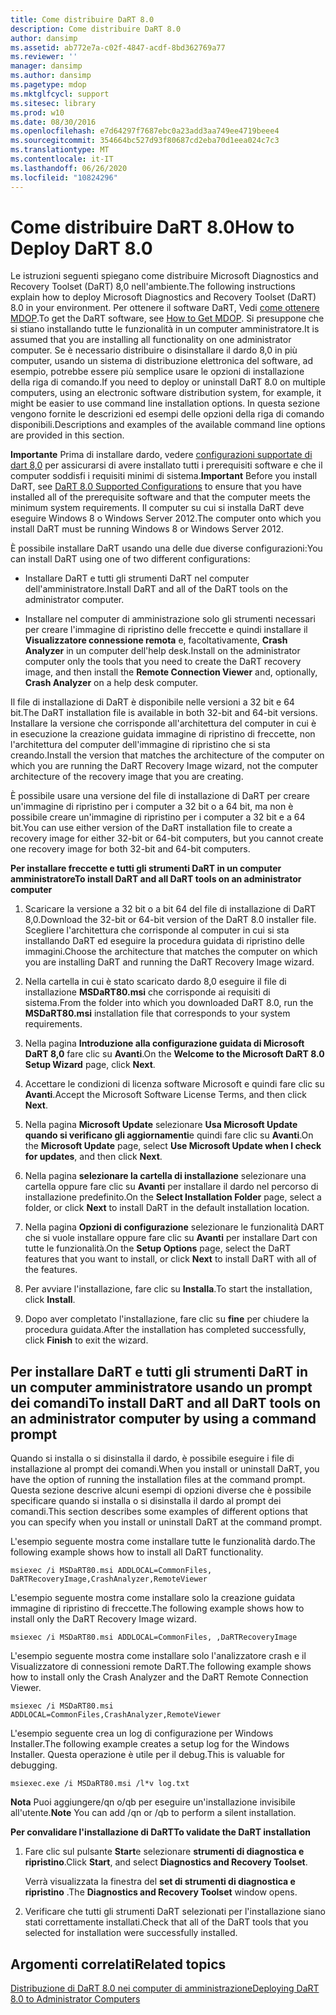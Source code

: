 ```yaml
---
title: Come distribuire DaRT 8.0
description: Come distribuire DaRT 8.0
author: dansimp
ms.assetid: ab772e7a-c02f-4847-acdf-8bd362769a77
ms.reviewer: ''
manager: dansimp
ms.author: dansimp
ms.pagetype: mdop
ms.mktglfcycl: support
ms.sitesec: library
ms.prod: w10
ms.date: 08/30/2016
ms.openlocfilehash: e7d64297f7687ebc0a23add3aa749ee4719beee4
ms.sourcegitcommit: 354664bc527d93f80687cd2eba70d1eea024c7c3
ms.translationtype: MT
ms.contentlocale: it-IT
ms.lasthandoff: 06/26/2020
ms.locfileid: "10824296"
---
```

# <span data-ttu-id="752e6-103">Come distribuire DaRT 8.0</span><span class="sxs-lookup"><span data-stu-id="752e6-103">How to Deploy DaRT 8.0</span></span>


<span data-ttu-id="752e6-104">Le istruzioni seguenti spiegano come distribuire Microsoft Diagnostics and Recovery Toolset (DaRT) 8,0 nell'ambiente.</span><span class="sxs-lookup"><span data-stu-id="752e6-104">The following instructions explain how to deploy Microsoft Diagnostics and Recovery Toolset (DaRT) 8.0 in your environment.</span></span> <span data-ttu-id="752e6-105">Per ottenere il software DaRT, Vedi [come ottenere MDOP](https://go.microsoft.com/fwlink/?LinkId=322049).</span><span class="sxs-lookup"><span data-stu-id="752e6-105">To get the DaRT software, see [How to Get MDOP](https://go.microsoft.com/fwlink/?LinkId=322049).</span></span> <span data-ttu-id="752e6-106">Si presuppone che si stiano installando tutte le funzionalità in un computer amministratore.</span><span class="sxs-lookup"><span data-stu-id="752e6-106">It is assumed that you are installing all functionality on one administrator computer.</span></span> <span data-ttu-id="752e6-107">Se è necessario distribuire o disinstallare il dardo 8,0 in più computer, usando un sistema di distribuzione elettronica del software, ad esempio, potrebbe essere più semplice usare le opzioni di installazione della riga di comando.</span><span class="sxs-lookup"><span data-stu-id="752e6-107">If you need to deploy or uninstall DaRT 8.0 on multiple computers, using an electronic software distribution system, for example, it might be easier to use command line installation options.</span></span> <span data-ttu-id="752e6-108">In questa sezione vengono fornite le descrizioni ed esempi delle opzioni della riga di comando disponibili.</span><span class="sxs-lookup"><span data-stu-id="752e6-108">Descriptions and examples of the available command line options are provided in this section.</span></span>

<span data-ttu-id="752e6-109">**Importante**  Prima di installare dardo, vedere [configurazioni supportate di dart 8,0](dart-80-supported-configurations-dart-8.md) per assicurarsi di avere installato tutti i prerequisiti software e che il computer soddisfi i requisiti minimi di sistema.</span><span class="sxs-lookup"><span data-stu-id="752e6-109">**Important** Before you install DaRT, see [DaRT 8.0 Supported Configurations](dart-80-supported-configurations-dart-8.md) to ensure that you have installed all of the prerequisite software and that the computer meets the minimum system requirements.</span></span> <span data-ttu-id="752e6-110">Il computer su cui si installa DaRT deve eseguire Windows 8 o Windows Server 2012.</span><span class="sxs-lookup"><span data-stu-id="752e6-110">The computer onto which you install DaRT must be running Windows 8 or Windows Server 2012.</span></span>

 

<span data-ttu-id="752e6-111">È possibile installare DaRT usando una delle due diverse configurazioni:</span><span class="sxs-lookup"><span data-stu-id="752e6-111">You can install DaRT using one of two different configurations:</span></span>

-   <span data-ttu-id="752e6-112">Installare DaRT e tutti gli strumenti DaRT nel computer dell'amministratore.</span><span class="sxs-lookup"><span data-stu-id="752e6-112">Install DaRT and all of the DaRT tools on the administrator computer.</span></span>

-   <span data-ttu-id="752e6-113">Installare nel computer di amministrazione solo gli strumenti necessari per creare l'immagine di ripristino delle freccette e quindi installare il **Visualizzatore connessione remota** e, facoltativamente, **Crash Analyzer** in un computer dell'help desk.</span><span class="sxs-lookup"><span data-stu-id="752e6-113">Install on the administrator computer only the tools that you need to create the DaRT recovery image, and then install the **Remote Connection Viewer** and, optionally, **Crash Analyzer** on a help desk computer.</span></span>

<span data-ttu-id="752e6-114">Il file di installazione di DaRT è disponibile nelle versioni a 32 bit e 64 bit.</span><span class="sxs-lookup"><span data-stu-id="752e6-114">The DaRT installation file is available in both 32-bit and 64-bit versions.</span></span> <span data-ttu-id="752e6-115">Installare la versione che corrisponde all'architettura del computer in cui è in esecuzione la creazione guidata immagine di ripristino di freccette, non l'architettura del computer dell'immagine di ripristino che si sta creando.</span><span class="sxs-lookup"><span data-stu-id="752e6-115">Install the version that matches the architecture of the computer on which you are running the DaRT Recovery Image wizard, not the computer architecture of the recovery image that you are creating.</span></span>

<span data-ttu-id="752e6-116">È possibile usare una versione del file di installazione di DaRT per creare un'immagine di ripristino per i computer a 32 bit o a 64 bit, ma non è possibile creare un'immagine di ripristino per i computer a 32 bit e a 64 bit.</span><span class="sxs-lookup"><span data-stu-id="752e6-116">You can use either version of the DaRT installation file to create a recovery image for either 32-bit or 64-bit computers, but you cannot create one recovery image for both 32-bit and 64-bit computers.</span></span>

**<span data-ttu-id="752e6-117">Per installare freccette e tutti gli strumenti DaRT in un computer amministratore</span><span class="sxs-lookup"><span data-stu-id="752e6-117">To install DaRT and all DaRT tools on an administrator computer</span></span>**

1.  <span data-ttu-id="752e6-118">Scaricare la versione a 32 bit o a bit 64 del file di installazione di DaRT 8,0.</span><span class="sxs-lookup"><span data-stu-id="752e6-118">Download the 32-bit or 64-bit version of the DaRT 8.0 installer file.</span></span> <span data-ttu-id="752e6-119">Scegliere l'architettura che corrisponde al computer in cui si sta installando DaRT ed eseguire la procedura guidata di ripristino delle immagini.</span><span class="sxs-lookup"><span data-stu-id="752e6-119">Choose the architecture that matches the computer on which you are installing DaRT and running the DaRT Recovery Image wizard.</span></span>

2.  <span data-ttu-id="752e6-120">Nella cartella in cui è stato scaricato dardo 8,0 eseguire il file di installazione **MSDaRT80.msi** che corrisponde ai requisiti di sistema.</span><span class="sxs-lookup"><span data-stu-id="752e6-120">From the folder into which you downloaded DaRT 8.0, run the **MSDaRT80.msi** installation file that corresponds to your system requirements.</span></span>

3.  <span data-ttu-id="752e6-121">Nella pagina **Introduzione alla configurazione guidata di Microsoft DaRT 8,0** fare clic su **Avanti**.</span><span class="sxs-lookup"><span data-stu-id="752e6-121">On the **Welcome to the Microsoft DaRT 8.0 Setup Wizard** page, click **Next**.</span></span>

4.  <span data-ttu-id="752e6-122">Accettare le condizioni di licenza software Microsoft e quindi fare clic su **Avanti**.</span><span class="sxs-lookup"><span data-stu-id="752e6-122">Accept the Microsoft Software License Terms, and then click **Next**.</span></span>

5.  <span data-ttu-id="752e6-123">Nella pagina **Microsoft Update** selezionare **Usa Microsoft Update quando si verificano gli aggiornamenti**e quindi fare clic su **Avanti**.</span><span class="sxs-lookup"><span data-stu-id="752e6-123">On the **Microsoft Update** page, select **Use Microsoft Update when I check for updates**, and then click **Next**.</span></span>

6.  <span data-ttu-id="752e6-124">Nella pagina **selezionare la cartella di installazione** selezionare una cartella oppure fare clic su **Avanti** per installare il dardo nel percorso di installazione predefinito.</span><span class="sxs-lookup"><span data-stu-id="752e6-124">On the **Select Installation Folder** page, select a folder, or click **Next** to install DaRT in the default installation location.</span></span>

7.  <span data-ttu-id="752e6-125">Nella pagina **Opzioni di configurazione** selezionare le funzionalità DART che si vuole installare oppure fare clic su **Avanti** per installare Dart con tutte le funzionalità.</span><span class="sxs-lookup"><span data-stu-id="752e6-125">On the **Setup Options** page, select the DaRT features that you want to install, or click **Next** to install DaRT with all of the features.</span></span>

8.  <span data-ttu-id="752e6-126">Per avviare l'installazione, fare clic su **Installa**.</span><span class="sxs-lookup"><span data-stu-id="752e6-126">To start the installation, click **Install**.</span></span>

9.  <span data-ttu-id="752e6-127">Dopo aver completato l'installazione, fare clic su **fine** per chiudere la procedura guidata.</span><span class="sxs-lookup"><span data-stu-id="752e6-127">After the installation has completed successfully, click **Finish** to exit the wizard.</span></span>

## <span data-ttu-id="752e6-128">Per installare DaRT e tutti gli strumenti DaRT in un computer amministratore usando un prompt dei comandi</span><span class="sxs-lookup"><span data-stu-id="752e6-128">To install DaRT and all DaRT tools on an administrator computer by using a command prompt</span></span>


<span data-ttu-id="752e6-129">Quando si installa o si disinstalla il dardo, è possibile eseguire i file di installazione al prompt dei comandi.</span><span class="sxs-lookup"><span data-stu-id="752e6-129">When you install or uninstall DaRT, you have the option of running the installation files at the command prompt.</span></span> <span data-ttu-id="752e6-130">Questa sezione descrive alcuni esempi di opzioni diverse che è possibile specificare quando si installa o si disinstalla il dardo al prompt dei comandi.</span><span class="sxs-lookup"><span data-stu-id="752e6-130">This section describes some examples of different options that you can specify when you install or uninstall DaRT at the command prompt.</span></span>

<span data-ttu-id="752e6-131">L'esempio seguente mostra come installare tutte le funzionalità dardo.</span><span class="sxs-lookup"><span data-stu-id="752e6-131">The following example shows how to install all DaRT functionality.</span></span>

``` syntax
msiexec /i MSDaRT80.msi ADDLOCAL=CommonFiles, DaRTRecoveryImage,CrashAnalyzer,RemoteViewer 
```

<span data-ttu-id="752e6-132">L'esempio seguente mostra come installare solo la creazione guidata immagine di ripristino di freccette.</span><span class="sxs-lookup"><span data-stu-id="752e6-132">The following example shows how to install only the DaRT Recovery Image wizard.</span></span>

``` syntax
msiexec /i MSDaRT80.msi ADDLOCAL=CommonFiles, ,DaRTRecoveryImage
```

<span data-ttu-id="752e6-133">L'esempio seguente mostra come installare solo l'analizzatore crash e il Visualizzatore di connessioni remote DaRT.</span><span class="sxs-lookup"><span data-stu-id="752e6-133">The following example shows how to install only the Crash Analyzer and the DaRT Remote Connection Viewer.</span></span>

``` syntax
msiexec /i MSDaRT80.msi ADDLOCAL=CommonFiles,CrashAnalyzer,RemoteViewer 
```

<span data-ttu-id="752e6-134">L'esempio seguente crea un log di configurazione per Windows Installer.</span><span class="sxs-lookup"><span data-stu-id="752e6-134">The following example creates a setup log for the Windows Installer.</span></span> <span data-ttu-id="752e6-135">Questa operazione è utile per il debug.</span><span class="sxs-lookup"><span data-stu-id="752e6-135">This is valuable for debugging.</span></span>

``` syntax
msiexec.exe /i MSDaRT80.msi /l*v log.txt 
```

<span data-ttu-id="752e6-136">**Nota**  Puoi aggiungere/qn o/qb per eseguire un'installazione invisibile all'utente.</span><span class="sxs-lookup"><span data-stu-id="752e6-136">**Note** You can add /qn or /qb to perform a silent installation.</span></span>

 

**<span data-ttu-id="752e6-137">Per convalidare l'installazione di DaRT</span><span class="sxs-lookup"><span data-stu-id="752e6-137">To validate the DaRT installation</span></span>**

1.  <span data-ttu-id="752e6-138">Fare clic sul pulsante **Start**e selezionare **strumenti di diagnostica e ripristino**.</span><span class="sxs-lookup"><span data-stu-id="752e6-138">Click **Start**, and select **Diagnostics and Recovery Toolset**.</span></span>

    <span data-ttu-id="752e6-139">Verrà visualizzata la finestra del **set di strumenti di diagnostica e ripristino** .</span><span class="sxs-lookup"><span data-stu-id="752e6-139">The **Diagnostics and Recovery Toolset** window opens.</span></span>

2.  <span data-ttu-id="752e6-140">Verificare che tutti gli strumenti DaRT selezionati per l'installazione siano stati correttamente installati.</span><span class="sxs-lookup"><span data-stu-id="752e6-140">Check that all of the DaRT tools that you selected for installation were successfully installed.</span></span>

## <span data-ttu-id="752e6-141">Argomenti correlati</span><span class="sxs-lookup"><span data-stu-id="752e6-141">Related topics</span></span>


[<span data-ttu-id="752e6-142">Distribuzione di DaRT 8.0 nei computer di amministrazione</span><span class="sxs-lookup"><span data-stu-id="752e6-142">Deploying DaRT 8.0 to Administrator Computers</span></span>](deploying-dart-80-to-administrator-computers-dart-8.md)

 

 





